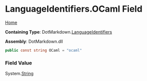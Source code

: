 <a name="_top"></a>

# LanguageIdentifiers\.OCaml Field

[Home](../../../README.md#_top)

**Containing Type**: DotMarkdown\.[LanguageIdentifiers](../README.md#_top)

**Assembly**: DotMarkdown\.dll

```csharp
public const string OCaml = "ocaml"
```

### Field Value

System\.[String](https://docs.microsoft.com/en-us/dotnet/api/system.string)
